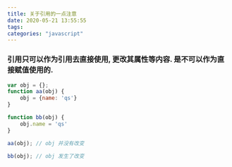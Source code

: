 ```yaml
---
title: 关于引用的一点注意
date: 2020-05-21 13:55:55
tags:
categories: "javascript"
---
```


### 引用只可以作为引用去直接使用, 更改其属性等内容. 是不可以作为直接赋值使用的.

```js
var obj = {};
function aa(obj) {
    obj = {name: 'qs'}
}

function bb(obj) {
    obj.name = 'qs'
}

aa(obj); // obj 并没有改变

bb(obj); // obj 发生了改变

```